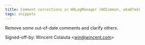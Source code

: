 ```yaml
---
title: Comment corrections in WOLogManager (WOCommon, a6a07ed)
tags: snippets
---
```


Remove some out-of-date comments and clarify others.

Signed-off-by: Wincent Colaiuta &lt;win@wincent.com&gt;

